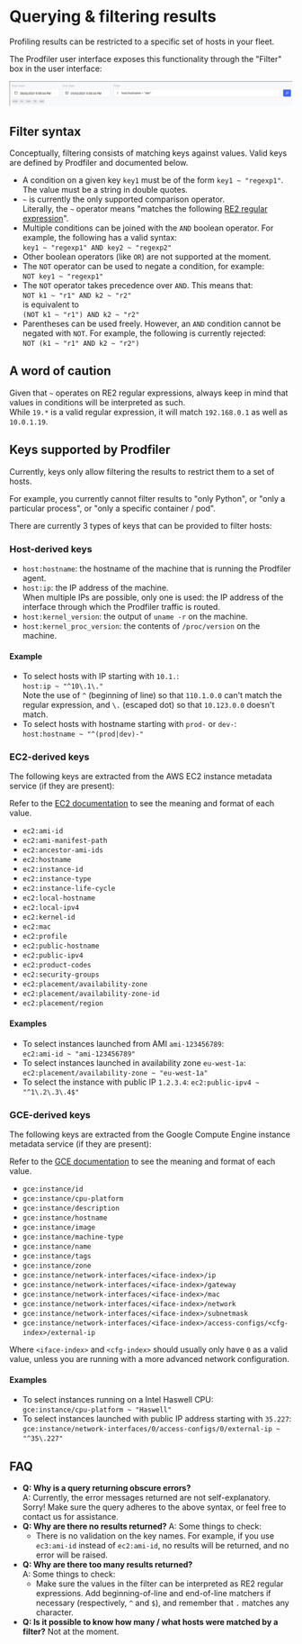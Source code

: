 # Querying & filtering results

Profiling results can be restricted to a specific set of hosts in your fleet.

The Prodfiler user interface exposes this functionality through the "Filter" box in the user interface:

![filter box](./pictures/filter_box.png)


## Filter syntax

Conceptually, filtering consists of matching keys against values. Valid keys are defined by Prodfiler and documented below.

* A condition on a given key `key1` must be of the form `key1 ~ "regexp1"`.  
  The value must be a string in double quotes.
* `~` is currently the only supported comparison operator.  
  Literally, the `~` operator means "matches the following [RE2 regular expression](https://github.com/google/re2/wiki/Syntax)".
* Multiple conditions can be joined with the `AND` boolean operator. For example, the following has a valid syntax:  
  `key1 ~ "regexp1" AND key2 ~ "regexp2"`
* Other boolean operators (like `OR`) are not supported at the moment.
* The `NOT` operator can be used to negate a condition, for example:  
  `NOT key1 ~ "regexp1"`
* The `NOT` operator takes precedence over `AND`. This means that:  
  `NOT k1 ~ "r1" AND k2 ~ "r2"`  
  is equivalent to  
  `(NOT k1 ~ "r1") AND k2 ~ "r2"`
* Parentheses can be used freely. However, an `AND` condition cannot be negated with `NOT`. For example, the following is currently rejected:  
  `NOT (k1 ~ "r1" AND k2 ~ "r2")`

## A word of caution

Given that `~` operates on RE2 regular expressions, always keep in mind that values in conditions will be interpreted as such.  
While `19.*` is a valid regular expression, it will match `192.168.0.1` as well as `10.0.1.19`.

## Keys supported by Prodfiler

Currently, keys only allow filtering the results to restrict them to a set of hosts.  

For example, you currently cannot filter results to "only Python", or "only a particular process", or "only a specific container / pod".

There are currently 3 types of keys that can be provided to filter hosts:

### Host-derived keys

* `host:hostname`: the hostname of the machine that is running the Prodfiler agent.
* `host:ip`: the IP address of the machine.  
  When multiple IPs are possible, only one is used: the IP address of the interface through which the Prodfiler traffic is routed.
* `host:kernel_version`: the output of `uname -r` on the machine.
* `host:kernel_proc_version`: the contents of `/proc/version` on the machine.

#### Example

* To select hosts with IP starting with `10.1.`:  
  `host:ip ~ "^10\.1\."`  
  Note the use of `^` (beginning of line) so that `110.1.0.0` can't match the regular expression, and `\.` (escaped dot) so that `10.123.0.0` doesn't match.
* To select hosts with hostname starting with `prod-` or `dev-`:    
  `host:hostname ~ "^(prod|dev)-"`

### EC2-derived keys

The following keys are extracted from the AWS EC2 instance metadata service (if they are present):

Refer to the [EC2 documentation](https://docs.aws.amazon.com/AWSEC2/latest/UserGuide/instancedata-data-categories.html) to see the meaning and format of each value.
* `ec2:ami-id`
* `ec2:ami-manifest-path`
* `ec2:ancestor-ami-ids`
* `ec2:hostname`
* `ec2:instance-id`
* `ec2:instance-type`
* `ec2:instance-life-cycle`
* `ec2:local-hostname`
* `ec2:local-ipv4`
* `ec2:kernel-id`
* `ec2:mac`
* `ec2:profile`
* `ec2:public-hostname`
* `ec2:public-ipv4`
* `ec2:product-codes`
* `ec2:security-groups`
* `ec2:placement/availability-zone`
* `ec2:placement/availability-zone-id`
* `ec2:placement/region`

#### Examples

* To select instances launched from AMI `ami-123456789`:  
  `ec2:ami-id ~ "ami-123456789"`
* To select instances launched in availability zone `eu-west-1a`:  
  `ec2:placement/availability-zone ~ "eu-west-1a"`
* To select the instance with public IP `1.2.3.4`: 
  `ec2:public-ipv4 ~ "^1\.2\.3\.4$"`

### GCE-derived keys

The following keys are extracted from the Google Compute Engine instance metadata service (if they are present):

Refer to the [GCE documentation](https://cloud.google.com/compute/docs/metadata/default-metadata-values) to see the meaning and format of each value. 
* `gce:instance/id`
* `gce:instance/cpu-platform`
* `gce:instance/description`
* `gce:instance/hostname`
* `gce:instance/image`
* `gce:instance/machine-type`
* `gce:instance/name`
* `gce:instance/tags`
* `gce:instance/zone`
* `gce:instance/network-interfaces/<iface-index>/ip`
* `gce:instance/network-interfaces/<iface-index>/gateway`
* `gce:instance/network-interfaces/<iface-index>/mac`
* `gce:instance/network-interfaces/<iface-index>/network`
* `gce:instance/network-interfaces/<iface-index>/subnetmask`
* `gce:instance/network-interfaces/<iface-index>/access-configs/<cfg-index>/external-ip`

Where `<iface-index>` and `<cfg-index>` should usually only have `0` as a valid value, unless you are running with a more advanced network configuration.

#### Examples

* To select instances running on a Intel Haswell CPU:  
  `gce:instance/cpu-platform ~ "Haswell"`
* To select instances launched with public IP address starting with `35.227`:  
  `gce:instance/network-interfaces/0/access-configs/0/external-ip ~ "^35\.227"`

## FAQ

* **Q: Why is a query returning obscure errors?**  
  A: Currently, the error messages returned are not self-explanatory. Sorry! Make sure the query adheres to the above syntax, or feel free to contact us for assistance.
* **Q: Why are there no results returned?**
  A: Some things to check:  
  * There is no validation on the key names. For example, if you use `ec3:ami-id` instead of `ec2:ami-id`, no results will be returned, and no error will be raised.
* **Q: Why are there too many results returned?**  
  A: Some things to check:
    * Make sure the values in the filter can be interpreted as RE2 regular expressions.
    Add beginning-of-line and end-of-line matchers if necessary (respectively, `^` and `$`), and remember that `.` matches any character.
* **Q: Is it possible to know how many / what hosts were matched by a filter?**
  Not at the moment.
